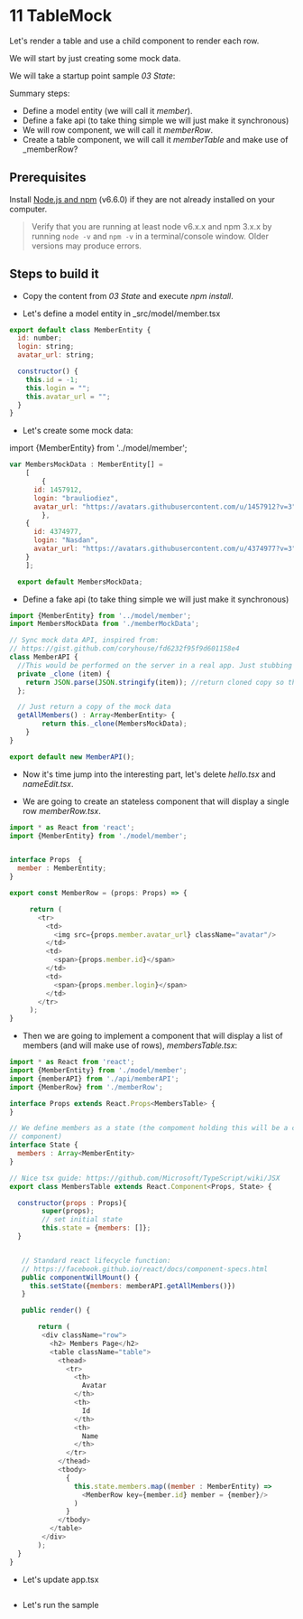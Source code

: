 # 11 TableMock

Let's render a table and use a child component to render each row.

We will start by just creating some mock data.

We will take a startup point sample _03 State_:

Summary steps:

- Define a model entity (we will call it _member_).
- Define a fake api (to take thing simple we will just make it synchronous)
- We will row component, we will call it _memberRow_.
- Create a table component, we will call it _memberTable_ and make use of _memberRow?


## Prerequisites

Install [Node.js and npm](https://nodejs.org/en/) (v6.6.0) if they are not already installed on your computer.

> Verify that you are running at least node v6.x.x and npm 3.x.x by running `node -v` and `npm -v` in a terminal/console window. Older versions may produce errors.

## Steps to build it

- Copy the content from _03 State_ and execute _npm install_.

- Let's define a model entity in _src/model/member.tsx

```javascript
export default class MemberEntity {
  id: number;
  login: string;
  avatar_url: string;

  constructor() {
    this.id = -1;
    this.login = "";
    this.avatar_url = "";
  }
}
```

- Let's create some mock data:

import {MemberEntity} from '../model/member';

```javascript
var	MembersMockData : MemberEntity[] =
	[
		{
      id: 1457912,
      login: "brauliodiez",
      avatar_url: "https://avatars.githubusercontent.com/u/1457912?v=3"
		},
    {
      id: 4374977,
      login: "Nasdan",
      avatar_url: "https://avatars.githubusercontent.com/u/4374977?v=3"
    }
	];

  export default MembersMockData;
```

- Define a fake api (to take thing simple we will just make it synchronous)

```javascript
import {MemberEntity} from '../model/member';
import MembersMockData from './memberMockData';

// Sync mock data API, inspired from:
// https://gist.github.com/coryhouse/fd6232f95f9d601158e4
class MemberAPI {
  //This would be performed on the server in a real app. Just stubbing in.
  private _clone (item) {
  	return JSON.parse(JSON.stringify(item)); //return cloned copy so that the item is passed by value instead of by reference
  };

  // Just return a copy of the mock data
  getAllMembers() : Array<MemberEntity> {
		return this._clone(MembersMockData);
	}
}

export default new MemberAPI();
```

- Now it's time jump into the interesting part, let's delete _hello.tsx_ and _nameEdit.tsx_.

- We are going to create an stateless component that will display a single row _memberRow.tsx_.

```javascript
import * as React from 'react';
import {MemberEntity} from './model/member';


interface Props  {
  member : MemberEntity;
}

export const MemberRow = (props: Props) => {

     return (
       <tr>
         <td>
           <img src={props.member.avatar_url} className="avatar"/>
         </td>
         <td>
           <span>{props.member.id}</span>
         </td>
         <td>
           <span>{props.member.login}</span>
         </td>
       </tr>
     );
}
```

- Then we are going to implement a component that will display a list of members (and will
  make use of rows), _membersTable.tsx_:

```javascript
import * as React from 'react';
import {MemberEntity} from './model/member';
import {memberAPI} from './api/memberAPI';
import {MemberRow} from './memberRow';

interface Props extends React.Props<MembersTable> {
}

// We define members as a state (the compoment holding this will be a container
// component)
interface State {
  members : Array<MemberEntity>
}

// Nice tsx guide: https://github.com/Microsoft/TypeScript/wiki/JSX
export class MembersTable extends React.Component<Props, State> {

  constructor(props : Props){
        super(props);
        // set initial state
        this.state = {members: []};
  }


   // Standard react lifecycle function:
   // https://facebook.github.io/react/docs/component-specs.html
   public componentWillMount() {
     this.setState({members: memberAPI.getAllMembers()})
   }

   public render() {

       return (
        <div className="row">
          <h2> Members Page</h2>
          <table className="table">
            <thead>
              <tr>
                <th>
                  Avatar
                </th>
                <th>
                  Id
                </th>
                <th>
                  Name
                </th>
              </tr>
            </thead>
            <tbody>
              {
                this.state.members.map((member : MemberEntity) =>
                  <MemberRow key={member.id} member = {member}/>
                )
              }
            </tbody>
          </table>
        </div>
       );
  }
}

```

- Let's update app.tsx

```

```

- Let's run the sample
